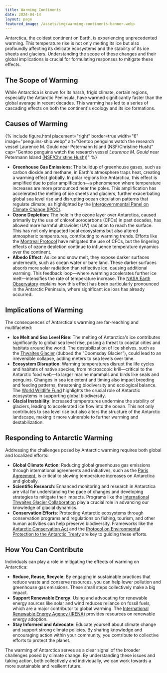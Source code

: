 ```yaml
---
title: Warming Continents
date: 2024-04-14
layout: page
featured_image: /assets/img/warming-continents-banner.webp
---
```


Antarctica, the coldest continent on Earth, is experiencing unprecedented
warming. This temperature rise is not only melting its ice but also profoundly
affecting its delicate ecosystems and the stability of its ice sheets and
glaciers. Understanding the scope of these changes and their global implications
is crucial for formulating responses to mitigate these effects.

## The Scope of Warming

While Antarctica is known for its harsh, frigid climate, certain regions,
especially the Antarctic Peninsula, have warmed significantly faster than the
global average in recent decades. This warming has led to a series of cascading
effects on both the continent's ecology and its ice formations.

## Causes of Warming

{% include figure.html placement="right" border=true width="6"
   image="penguins-ship.webp"
   alt="Gentoo penguins watch the research vessel Laurence M. Gould near Petermann Island (NSF/Christine Hush)"
   cap="Gentoo penguins watch the research vessel _Laurence M. Gould_ near Petermann Island [(NSF/Christine Hush)](https://www.usap.gov/news/4758/))" 
%}


- **Greenhouse Gas Emissions**: The buildup of greenhouse gases, such as carbon
  dioxide and methane, in Earth's atmosphere traps heat, creating a warming
  effect globally. In polar regions like Antarctica, this effect is amplified
  due to polar amplification—a phenomenon where temperature increases are more
  pronounced near the poles. This amplification has accelerated the melting of
  ice sheets and glaciers, further exacerbating global sea level rise and
  disrupting ocean circulation patterns that regulate climate, as highlighted by
  the [Intergovernmental Panel on Climate Change (IPCC)](https://www.ipcc.ch/).
- **Ozone Depletion**: The hole in the ozone layer over Antarctica, caused
  primarily by the use of chlorofluorocarbons (CFCs) in past decades, has
  allowed more harmful ultraviolet (UV) radiation to reach the surface. This has
  not only impacted local ecosystems but also altered atmospheric temperatures,
  contributing to warming trends. Efforts like the [Montreal
  Protocol](https://www.unep.org/ozonaction/who-we-are/about-montreal-protocol)
  have mitigated the use of CFCs, but the lingering effects of ozone depletion
  continue to influence temperature dynamics over the continent.
- **Albedo Effect**: As ice and snow melt, they expose darker surfaces
  underneath, such as ocean water or bare land. These darker surfaces absorb
  more solar radiation than reflective ice, causing additional warming. This
  feedback loop—where warming accelerates further ice melt—intensifies the rate
  of temperature increase. The [NASA Earth
  Observatory](https://earthobservatory.nasa.gov/) explains how this effect has
  been particularly pronounced in the Antarctic Peninsula, where significant ice
  loss has already occurred.

## Implications of Warming

The consequences of Antarctica's warming are far-reaching and multifaceted:

- **Ice Melt and Sea Level Rise**: The melting of Antarctica's ice contributes
  significantly to global sea level rise, posing a threat to coastal cities and
  habitats around the world. The destabilization of ice shelves, such as the
  [Thwaites
  Glacier](https://www.bas.ac.uk/project/international-thwaites-glacier-collaboration/)
  (dubbed the "Doomsday Glacier"), could lead to an irreversible collapse,
  adding meters to sea levels over time.
- **Ecosystem Disruption**: Warming temperatures disrupt the life cycles and
  habitats of native species, from microscopic krill—critical to the Antarctic
  food web—to larger marine mammals and birds like seals and penguins. Changes
  in sea ice extent and timing also impact breeding and feeding patterns,
  threatening biodiversity and ecological balance. The [World Wildlife
  Fund](https://www.worldwildlife.org/) highlights the crucial role of Antarctic
  ecosystems in supporting global biodiversity.
- **Glacial Instability**: Increased temperatures undermine the stability of
  glaciers, leading to accelerated ice flow into the ocean. This not only
  contributes to sea level rise but also alters the structure of the Antarctic
  landscape, making it more vulnerable to further warming and destabilization.

## Responding to Antarctic Warming

Addressing the challenges posed by Antarctic warming requires both global and
localized efforts:

- **Global Climate Action**: Reducing global greenhouse gas emissions through
  international agreements and initiatives, such as the [Paris
  Agreement](https://unfccc.int/process-and-meetings/the-paris-agreement/the-paris-agreement),
  is critical to slowing temperature increases on Antarctica and globally.
- **Scientific Research**: Enhanced monitoring and research in Antarctica are
  vital for understanding the pace of changes and developing strategies to
  mitigate their impacts. Programs like the [International Thwaites Glacier
  Collaboration](https://www.bas.ac.uk/project/international-thwaites-glacier-collaboration/)
  play a crucial role in advancing our knowledge of glacial dynamics.
- **Conservation Efforts**: Protecting Antarctic ecosystems through conservation
  programs and regulations on fishing, tourism, and other human activities can
  help preserve biodiversity. Frameworks like the [Antarctic Conservation
  Act](https://www.nsf.gov/geo/opp/antarct/aca.jsp) and the [Protocol on
  Environmental Protection to the Antarctic Treaty](https://www.ats.aq/e/ep.htm)
  are key to guiding these efforts.

## How You Can Contribute

Individuals can play a role in mitigating the effects of warming on Antarctica:

- **Reduce, Reuse, Recycle**: By engaging in sustainable practices that reduce
  waste and conserve resources, you can help lower pollution and greenhouse gas
  emissions. These small steps collectively make a big impact.
- **Support Renewable Energy**: Using and advocating for renewable energy
  sources like solar and wind reduces reliance on fossil fuels, which are a
  major contributor to global warming. The [International Renewable Energy
  Agency (IRENA)](https://www.irena.org/) provides resources on renewable energy
  adoption.
- **Stay Informed and Advocate**: Educate yourself about climate change and
  support strong climate policies. By sharing knowledge and encouraging action
  within your community, you contribute to collective efforts to protect the
  planet.

The warming of Antarctica serves as a clear signal of the broader challenges
posed by climate change. By understanding these issues and taking action, both
collectively and individually, we can work towards a more sustainable and
resilient future.
